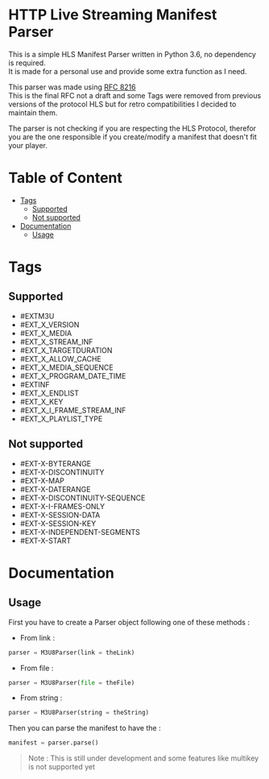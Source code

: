 
**HTTP Live Streaming Manifest Parser**
===
This is a simple HLS Manifest Parser written in Python 3.6, no
dependency is required.<br>
It is made for a personal use and provide some extra function as I need.

This parser was made using [RFC 8216](https://tools.ietf.org/html/rfc8216)<br>
This is the final RFC not a draft and some Tags were removed from
previous versions of the protocol HLS but for retro compatibilities
I decided to maintain them.

The parser is not checking if you are respecting the HLS Protocol, therefor
you are the one responsible if you create/modify a manifest that doesn't
fit your player.


Table of Content
================
* [Tags](#Tags)
    * [Supported](#supported)
    * [Not supported](#not-supported)
* [Documentation](#documentation)
    * [Usage](#usage)

Tags
====

Supported
---------

- #EXTM3U
- #EXT_X_VERSION
- #EXT_X_MEDIA
- #EXT_X_STREAM_INF
- #EXT_X_TARGETDURATION
- #EXT_X_ALLOW_CACHE
- #EXT_X_MEDIA_SEQUENCE
- #EXT_X_PROGRAM_DATE_TIME
- #EXTINF
- #EXT_X_ENDLIST
- #EXT_X_KEY
- #EXT_X_I_FRAME_STREAM_INF
- #EXT_X_PLAYLIST_TYPE

Not supported
-------------

- #EXT-X-BYTERANGE
- #EXT-X-DISCONTINUITY
- #EXT-X-MAP
- #EXT-X-DATERANGE
- #EXT-X-DISCONTINUITY-SEQUENCE
- #EXT-X-I-FRAMES-ONLY
- #EXT-X-SESSION-DATA
- #EXT-X-SESSION-KEY
- #EXT-X-INDEPENDENT-SEGMENTS
- #EXT-X-START

Documentation
=============

Usage
-----


First you have to create a Parser object following one of these methods :
- From link :
```python
parser = M3U8Parser(link = theLink)
```
- From file :
```python
parser = M3U8Parser(file = theFile)
```
- From string :
```python
parser = M3U8Parser(string = theString)
```

Then you can parse the manifest to have the  :
```python
manifest = parser.parse()
```


> Note : This is still under development and some features like multikey
> is not supported yet